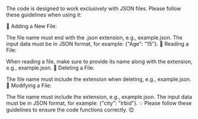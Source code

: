 The code is designed to work exclusively with JSON files. Please follow these guidelines when using it:

🔹 Adding a New File:

The file name must end with the .json extension, e.g., example.json.
The input data must be in JSON format, for example: {"Age": "15"}.
🔹 Reading a File:

When reading a file, make sure to provide its name along with the extension, e.g., example.json.
🔹 Deleting a File:

The file name must include the extension when deleting, e.g., example.json.
🔹 Modifying a File:

The file name must include the extension, e.g., example.json.
The input data must be in JSON format, for example: {"city": "Irbid"}.
💡 Please follow these guidelines to ensure the code functions correctly. 😊
